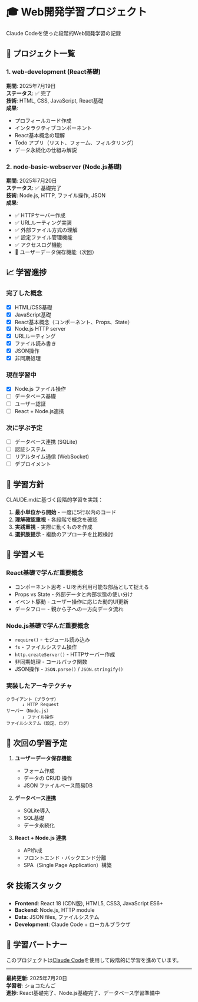 # 🎓 Web開発学習プロジェクト

Claude Codeを使った段階的Web開発学習の記録

## 📂 プロジェクト一覧

### 1. web-development (React基礎)
**期間**: 2025年7月19日  
**ステータス**: ✅ 完了  
**技術**: HTML, CSS, JavaScript, React基礎  
**成果**:
- プロフィールカード作成
- インタラクティブコンポーネント
- React基本概念の理解
- Todo アプリ（リスト、フォーム、フィルタリング）
- データ永続化の仕組み解説

### 2. node-basic-webserver (Node.js基礎)
**期間**: 2025年7月20日  
**ステータス**: ✅ 基礎完了  
**技術**: Node.js, HTTP, ファイル操作, JSON  
**成果**:
- ✅ HTTPサーバー作成
- ✅ URLルーティング実装
- ✅ 外部ファイル方式の理解
- ✅ 設定ファイル管理機能
- ✅ アクセスログ機能
- 🔄 ユーザーデータ保存機能（次回）

## 📈 学習進捗

### 完了した概念
- [x] HTML/CSS基礎
- [x] JavaScript基礎
- [x] React基本概念（コンポーネント、Props、State）
- [x] Node.js HTTP server
- [x] URLルーティング
- [x] ファイル読み書き
- [x] JSON操作
- [x] 非同期処理

### 現在学習中
- [x] Node.js ファイル操作
- [ ] データベース基礎
- [ ] ユーザー認証
- [ ] React + Node.js連携

### 次に学ぶ予定
- [ ] データベース連携 (SQLite)
- [ ] 認証システム
- [ ] リアルタイム通信 (WebSocket)
- [ ] デプロイメント

## 🎯 学習方針

CLAUDE.mdに基づく段階的学習を実践：
1. **最小単位から開始** - 一度に5行以内のコード
2. **理解確認重視** - 各段階で概念を確認
3. **実践重視** - 実際に動くものを作成
4. **選択肢提示** - 複数のアプローチを比較検討

## 📝 学習メモ

### React基礎で学んだ重要概念
- コンポーネント思考 - UIを再利用可能な部品として捉える
- Props vs State - 外部データと内部状態の使い分け
- イベント駆動 - ユーザー操作に応じた動的UI更新
- データフロー - 親から子への一方向データ流れ

### Node.js基礎で学んだ重要概念
- `require()` - モジュール読み込み
- `fs` - ファイルシステム操作
- `http.createServer()` - HTTPサーバー作成
- 非同期処理 - コールバック関数
- JSON操作 - `JSON.parse()` / `JSON.stringify()`

### 実装したアーキテクチャ
```
クライアント（ブラウザ）
      ↓ HTTP Request
サーバー（Node.js）
      ↓ ファイル操作
ファイルシステム（設定、ログ）
```

## 🔄 次回の学習予定

1. **ユーザーデータ保存機能**
   - フォーム作成
   - データの CRUD 操作
   - JSON ファイルベース簡易DB

2. **データベース連携**
   - SQLite導入
   - SQL基礎
   - データ永続化

3. **React + Node.js 連携**
   - API作成
   - フロントエンド・バックエンド分離
   - SPA（Single Page Application）構築

## 🛠️ 技術スタック

- **Frontend**: React 18 (CDN版), HTML5, CSS3, JavaScript ES6+
- **Backend**: Node.js, HTTP module
- **Data**: JSON files, ファイルシステム
- **Development**: Claude Code + ローカルブラウザ

## 🤝 学習パートナー

このプロジェクトは[Claude Code](https://claude.ai/code)を使用して段階的に学習を進めています。

---

**最終更新**: 2025年7月20日  
**学習者**: ショコたんご  
**進捗**: React基礎完了、Node.js基礎完了、データベース学習準備中
